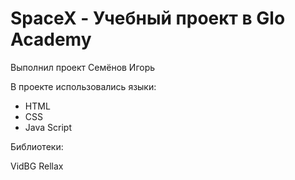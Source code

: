 # SpaceX - Учебный проект в Glo Academy
Выполнил проект Семёнов Игорь

В проекте использовались языки:
- HTML
- CSS
- Java Script

Библиотеки:

VidBG
Rellax
